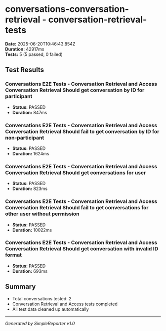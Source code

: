 # conversations-conversation-retrieval - conversation-retrieval-tests

**Date:** 2025-06-20T10:46:43.854Z  
**Duration:** 42917ms  
**Tests:** 5 (5 passed, 0 failed)

## Test Results


### Conversations E2E Tests - Conversation Retrieval and Access Conversation Retrieval Should get conversation by ID for participant
- **Status:** PASSED
- **Duration:** 847ms



### Conversations E2E Tests - Conversation Retrieval and Access Conversation Retrieval Should fail to get conversation by ID for non-participant
- **Status:** PASSED
- **Duration:** 1624ms



### Conversations E2E Tests - Conversation Retrieval and Access Conversation Retrieval Should get conversations for user
- **Status:** PASSED
- **Duration:** 823ms



### Conversations E2E Tests - Conversation Retrieval and Access Conversation Retrieval Should fail to get conversations for other user without permission
- **Status:** PASSED
- **Duration:** 10022ms



### Conversations E2E Tests - Conversation Retrieval and Access Conversation Retrieval Should get conversation with invalid ID format
- **Status:** PASSED
- **Duration:** 693ms



## Summary

- Total conversations tested: 2
- Conversation Retrieval and Access tests completed
- All test data cleaned up automatically

---
*Generated by SimpleReporter v1.0*
